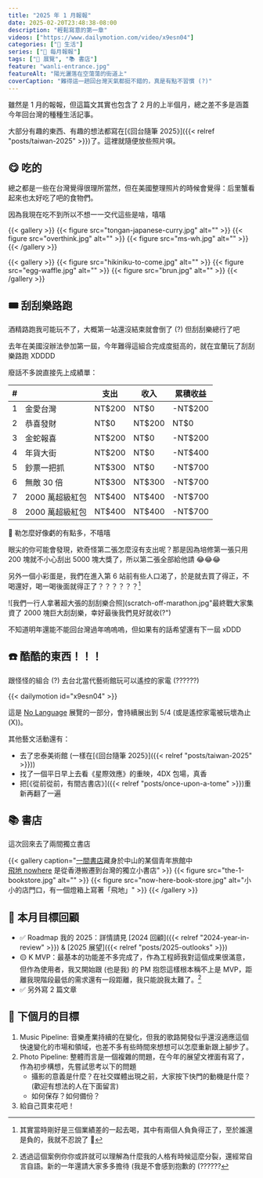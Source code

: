 ```yaml
---
title: "2025 年 1 月報報"
date: 2025-02-20T23:48:38-08:00
description: "輕鬆寫意的第一章"
videos: ["https://www.dailymotion.com/video/x9esn04"]
categories: ["🍫 生活"]
series: ["📰 每月報報"]
tags: ["🎪 展覽", "📚 書店"]
feature: "wanli-entrance.jpg"
featureAlt: "陽光灑落在空蕩蕩的街道上"
coverCaption: "難得這一趟回台灣天氣都挺不錯的，真是有點不習慣 (?)"
---
```


雖然是 1 月的報報，但這篇文其實也包含了 2 月的上半個月，總之差不多是涵蓋今年回台灣的種種生活記事。

大部分有趣的東西、有趣的想法都寫在[《回台隨筆 2025》]({{< relref "posts/taiwan-2025" >}})了。這裡就隨便放些照片唄。

## 😋 吃的

總之都是一些在台灣覺得很理所當然，但在美國整理照片的時候會覺得：后里蟹看起來也太好吃了吧的食物們。

因為我現在吃不到所以不想一一交代這些是啥，嘻嘻

{{< gallery >}}
{{< figure src="tongan-japanese-curry.jpg" alt="" >}}
{{< figure src="overthink.jpg" alt="" >}}
{{< figure src="ms-wh.jpg" alt="" >}}
{{< /gallery >}}

{{< gallery >}}
{{< figure src="hikiniku-to-come.jpg" alt="" >}}
{{< figure src="egg-waffle.jpg" alt="" >}}
{{< figure src="brun.jpg" alt="" >}}
{{< /gallery >}}

## 🎟️ 刮刮樂路跑

酒精路跑我可能玩不了，大概第一站還沒結束就會倒了 (?) 但刮刮樂總行了吧

去年在美國沒辦法參加第一屆，今年難得這組合完成度挺高的，就在宜蘭玩了刮刮樂路跑 XDDDD

廢話不多說直接先上成績單：

| #   |                 | 支出   | 收入   | 累積收益 |
| --- | --------------- | ------ | ------ | -------- |
| 1   | 金愛台灣        | NT$200 | NT$0   | -NT$200  |
| 2   | 恭喜發財        | NT$0   | NT$200 | NT$0     |
| 3   | 金蛇報喜        | NT$200 | NT$0   | -NT$200  |
| 4   | 年貨大街        | NT$200 | NT$0   | -NT$400  |
| 5   | 鈔票一把抓      | NT$300 | NT$0   | -NT$700  |
| 6   | 無敵 30 倍      | NT$300 | NT$300 | -NT$700  |
| 7   | 2000 萬超級紅包 | NT$400 | NT$400 | -NT$700  |
| 8   | 2000 萬超級紅包 | NT$400 | NT$400 | -NT$700  |


🐸 勒怎麼好像虧的有點多，不嘻嘻

眼尖的你可能會發現，欸奇怪第二張怎麼沒有支出呢？那是因為培修第一張只用 200 塊就不小心刮出 5000 塊大獎了，所以第二張全部給他請 😂😂😂

另外一個小彩蛋是，我們在進入第 6 站前有些人口渴了，於是就去買了得正，不喝還好，喝一喝後面就得正了？？？？？？[^1]

![我們一行人拿著超大張的刮刮樂合照](scratch-off-marathon.jpg"最終戰大家集資了 2000 塊巨大刮刮樂，幸好最後我們見好就收(?")

不知道明年還能不能回台灣過年嗚嗚嗚，但如果有的話希望還有下一屆 xDDD

[^1]: 其實當時剛好是三個業績差的一起去喝，其中有兩個人負負得正了，至於誰還是負的，我就不忍說了 🙈

## ☎️ 酷酷的東西！！！

跟怪怪的組合 (?) 去台北當代藝術館玩可以遙控的家電 (??????)

{{< dailymotion id="x9esn04" >}}

這是 [No Language](https://www.mocataipei.org.tw/tw/ExhibitionAndEvent/Info/No*Language) 展覽的一部分，會持續展出到 5/4 (或是遙控家電被玩壞為止 (X))。

其他藝文活動還有：

- 去了忠泰美術館 (一樣在[《回台隨筆 2025》]({{< relref "posts/taiwan-2025" >}}))
- 找了一個平日早上去看《星際效應》的重映，4DX 包場，真香
- 把[《從前從前，有間古書店》]({{< relref "posts/once-upon-a-tome" >}})重新再翻了一遍

## 📚 書店

這次回來去了兩間獨立書店

{{< gallery caption="[一間書店](https://maps.app.goo.gl/uKW9YAsvQ8japRas8)藏身於中山的某個青年旅館中<br/>[飛地 nowhere](https://maps.app.goo.gl/fW8dZDvD98tcMYN69) 是從香港搬遷到台灣的獨立小書店" >}}
{{< figure src="the-1-bookstore.jpg" alt="" >}}
{{< figure src="now-here-book-store.jpg" alt="小小的店門口，有一個燈箱上寫著「飛地」" >}}
{{< /gallery >}}
<figcaption class="text-center"></figcaption>

## 🎯 本月目標回顧

- ✅ Roadmap 我的 2025：詳情請見 [2024 回顧]({{< relref "2024-year-in-review" >}}) & [2025 展望]({{< relref "posts/2025-outlooks" >}})
- 🟡 K MVP：最基本的功能差不多完成了，作為工程師我對這個成果很滿意，但作為使用者，我又開始跟 (也是我) 的 PM 抱怨這樣根本稱不上是 MVP，距離我現階段最低的需求還有一段距離，我只能說我太難了。[^2]
- ✅ 另外寫 2 篇文章

[^2]: 透過這個案例你你或許就可以理解為什麼我的人格有時候這麼分裂，還經常自言自語。新的一年還請大家多多擔待 (我是不會感到抱歉的 (??????

## 🎯 下個月的目標

1. Music Pipeline: 音樂產業持續的在變化，但我的歌路開發似乎還沒適應這個快速變化的市場和領域，也差不多有些時間來想想可以怎麼重新跟上腳步了。
2. Photo Pipeline: 整體而言是一個複雜的問題，在今年的展望文裡面有寫了，作為初步構想，先嘗試思考以下的問題
   - 攝影的意義是什麼？在社交媒體出現之前，大家按下快門的動機是什麼？(歡迎有想法的人在下面留言)
   - 如何保存？如何備份？
3. 給自己買束花吧！

